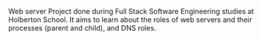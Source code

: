 Web server
Project done during Full Stack Software Engineering studies at Holberton School. It aims to learn about the roles of web servers and their processes (parent and child), and DNS roles.
